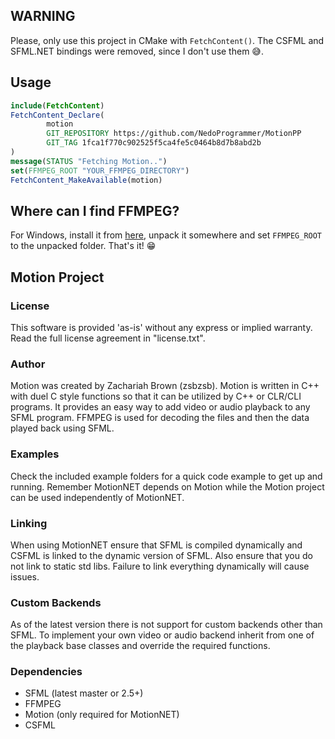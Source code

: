 ## WARNING
Please, only use this project in CMake with `FetchContent()`. The CSFML and SFML.NET bindings were removed, since I don't use them 😅.

## Usage
```cmake
include(FetchContent)
FetchContent_Declare(
        motion
        GIT_REPOSITORY https://github.com/NedoProgrammer/MotionPP
        GIT_TAG 1fca1f770c902525f5ca4fe5c0464b8d7b8abd2b
)
message(STATUS "Fetching Motion..")
set(FFMPEG_ROOT "YOUR_FFMPEG_DIRECTORY")
FetchContent_MakeAvailable(motion)
```

## Where can I find FFMPEG?
For Windows, install it from [here](https://github.com/GyanD/codexffmpeg/releases/tag/4.3.1-2020-11-19), unpack it somewhere and set `FFMPEG_ROOT` to the unpacked folder. That's it! 😁

## Motion Project

### License
This software is provided 'as-is' without any express or implied warranty. Read the full license agreement in "license.txt".


### Author
Motion was created by Zachariah Brown (zsbzsb). Motion is written in C++ with duel C style functions so that it can be utilized by C++ or CLR/CLI programs. It provides an easy way to add video or audio playback to any SFML program. FFMPEG is used for decoding the files and then the data played back using SFML.


### Examples
Check the included example folders for a quick code example to get up and running. Remember MotionNET depends on Motion while the Motion project can be used independently of MotionNET.

### Linking
When using MotionNET ensure that SFML is compiled dynamically and CSFML is linked to the dynamic version of SFML. Also ensure that you do not link to static std libs. Failure to link everything dynamically will cause issues.

### Custom Backends
As of the latest version there is not support for custom backends other than SFML. To implement your own video or audio backend inherit from one of the playback base classes and override the required functions.

### Dependencies
* SFML (latest master or 2.5+)
* FFMPEG
* Motion (only required for MotionNET)
* CSFML
